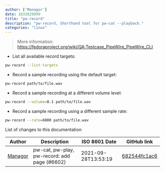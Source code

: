 ```yaml
---
author: ['Managor']
date: 1632829999
title: "pw-record"
description: "pw-record, Shorthand tool for pw-cat --playback."
categories: "linux"
---
```

> More information: <https://fedoraproject.org/wiki/QA:Testcase_PipeWire_PipeWire_CLI>.

- List all available record targets:

```bash
pw-record --list-targets
```

- Record a sample recording using the default target:

```bash
pw-record path/to/file.wav
```

- Record a sample recording at a different volume level:

```bash
pw-record --volume=0.1 path/to/file.wav
```

- Record a sample recording using a different sample rate:

```bash
pw-record --rate=6000 path/to/file.wav
```
List of changes to this documentation


Author | Description | ISO 8601 Date | GitHub link
------|-----|-----|-----
[Managor](mailto:42655600+Managor@users.noreply.github.com) | pw-cat, pw-play, pw-record: add page (#6602) | 2021-09-28T13:53:19 | [682544fc1ac6](https://github.com/tldr-pages/tldr/commit/682544fc1ac6ff9eb849510c4369831434437482)

